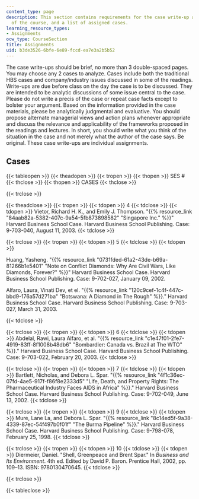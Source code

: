 ```yaml
---
content_type: page
description: This section contains requirements for the case write-up assignments
  of the course, and a list of assigned cases.
learning_resource_types:
- Assignments
ocw_type: CourseSection
title: Assignments
uid: b3de3526-6bfe-6e89-fccd-ea7e3a2b5b52
---
```


The case write-ups should be brief, no more than 3 double-spaced pages. You may choose any 2 cases to analyze. Cases include both the traditional HBS cases and company/industry issues discussed in some of the readings. Write-ups are due before class on the day the case is to be discussed. They are intended to be analytic discussions of some issue central to the case. Please do not write a precis of the case or repeat case facts except to bolster your argument. Based on the information provided in the case materials, please be analytically judgmental and evaluative. You should propose alternate managerial views and action plans whenever appropriate and discuss the relevance and applicability of the frameworks proposed in the readings and lectures. In short, you should write what you think of the situation in the case and not merely what the author of the case says. Be original. These case write-ups are individual assignments.

Cases
-----

{{< tableopen >}}
{{< theadopen >}}
{{< tropen >}}
{{< thopen >}}
SES #
{{< thclose >}}
{{< thopen >}}
CASES
{{< thclose >}}

{{< trclose >}}

{{< theadclose >}}
{{< tropen >}}
{{< tdopen >}}
4
{{< tdclose >}}
{{< tdopen >}}
Vietor, Richard H. K., and Emily J. Thompson. "{{% resource_link "84aab82a-5382-407c-9a54-5fb873898582" "Singapore Inc." %}}" Harvard Business School Case. Harvard Business School Publishing. Case: 9-703-040, August 11, 2003.
{{< tdclose >}}

{{< trclose >}}
{{< tropen >}}
{{< tdopen >}}
5
{{< tdclose >}}
{{< tdopen >}}


Huang, Yasheng. "{{% resource_link "0731fded-61a2-43de-b69a-81266b1e5401" "Note on Conflict Diamonds: Why Are Civil Wars, Like Diamonds, Forever?" %}}" Harvard Business School Case. Harvard Business School Publishing. Case: 9-702-027, January 09, 2002.

Alfaro, Laura, Vinati Dev, et el. "{{% resource_link "120c9cef-1c4f-447c-bbd9-176a57d271ba" "Botswana: A Diamond in The Rough" %}}." Harvard Business School Case. Harvard Business School Publishing. Case: 9-703-027, March 31, 2003.


{{< tdclose >}}

{{< trclose >}}
{{< tropen >}}
{{< tdopen >}}
6
{{< tdclose >}}
{{< tdopen >}}
Abdelal, Rawi, Laura Alfaro, et al. "{{% resource_link "c1e47f01-2fe7-4919-83ff-8f1008b48db6" "Bombardier: Canada vs. Brazil at The WTO" %}}." Harvard Business School Case. Harvard Business School Publishing. Case: 9-703-022, February 20, 2003.
{{< tdclose >}}

{{< trclose >}}
{{< tropen >}}
{{< tdopen >}}
7
{{< tdclose >}}
{{< tdopen >}}
Bartlett, Nicholas, and Debora L. Spar. "{{% resource_link "4f1c36ec-07fd-4ae5-917f-f86f8e2333d5" "Life, Death, and Property Rights: The Pharmaceutical Industry Faces AIDS in Africa" %}}." Harvard Business School Case. Harvard Business School Publishing. Case: 9-702-049, June 13, 2002.
{{< tdclose >}}

{{< trclose >}}
{{< tropen >}}
{{< tdopen >}}
9
{{< tdclose >}}
{{< tdopen >}}
Mure, Lane La, and Debora L. Spar. "{{% resource_link "8c14ed5f-9a38-4339-87ec-54f497b0f01f" "The Burma Pipeline" %}}." Harvard Business School Case. Harvard Business School Publishing. Case: 9-798-078, February 25, 1998.
{{< tdclose >}}

{{< trclose >}}
{{< tropen >}}
{{< tdopen >}}
10
{{< tdclose >}}
{{< tdopen >}}
Diermeier, Daniel. "Shell, Greenpeace and Brent Spar." In _Business and Its Environment_. 4th ed. Edited by David P. Baron. Prentice Hall, 2002, pp. 109–13. ISBN: 9780130470645.
{{< tdclose >}}

{{< trclose >}}

{{< tableclose >}}